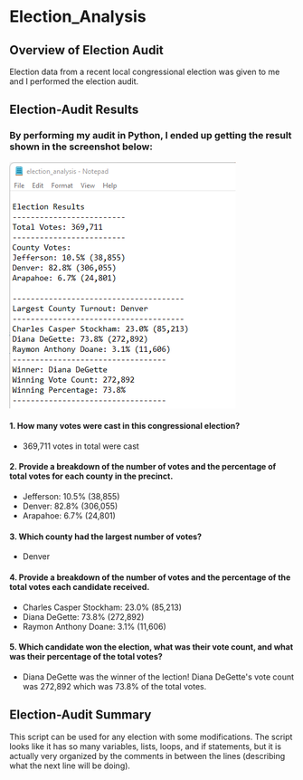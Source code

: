 # Election_Analysis

## Overview of Election Audit
Election data from a recent local congressional election was given to me and I performed the election audit. 

## Election-Audit Results

### By performing my audit in Python, I ended up getting the result shown in the screenshot below:

![election_result](election_analysis_screenshot.png)

#### 1. How many votes were cast in this congressional election?
- 369,711 votes in total were cast 

#### 2. Provide a breakdown of the number of votes and the percentage of total votes for each county in the precinct.
- Jefferson: 10.5% (38,855)
- Denver: 82.8% (306,055)
- Arapahoe: 6.7% (24,801)

#### 3. Which county had the largest number of votes?
- Denver 

#### 4. Provide a breakdown of the number of votes and the percentage of the total votes each candidate received.
- Charles Casper Stockham: 23.0% (85,213)
- Diana DeGette: 73.8% (272,892)
- Raymon Anthony Doane: 3.1% (11,606)

#### 5. Which candidate won the election, what was their vote count, and what was their percentage of the total votes?
- Diana DeGette was the winner of the lection! Diana DeGette's vote count was 272,892 which was 73.8% of the total votes.

## Election-Audit Summary
This script can be used for any election with some modifications. The script looks like it has so many variables, lists, loops, and if statements,
but it is actually very organized by the comments in between the lines (describing what the next line will be doing). 
